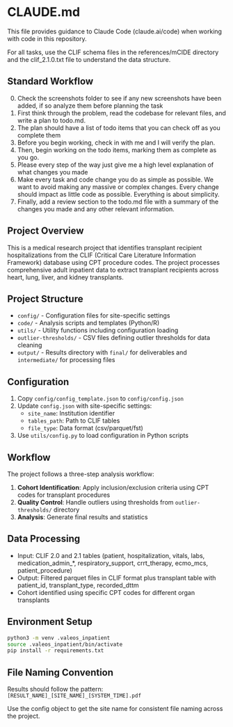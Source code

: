 # CLAUDE.md

This file provides guidance to Claude Code (claude.ai/code) when working with code in this repository.

For all tasks, use the CLIF schema files in the references/mCIDE directory and the clif_2.1.0.txt file to understand the data structure.

## Standard Workflow
0. Check the screenshots folder to see if any new screenshots have been added, if so analyze them before planning the task
1. First think through the problem, read the codebase for relevant files, and write a plan to todo.md.
2. The plan should have a list of todo items that you can check off as you complete them
3. Before you begin working, check in with me and I will verify the plan.
4. Then, begin working on the todo items, marking them as complete as you go.
5. Please every step of the way just give me a high level explanation of what changes you made
6. Make every task and code change you do as simple as possible. We want to avoid making any massive or complex changes. Every change should impact as little code as possible. Everything is about simplicity.
7. Finally, add a review section to the todo.md file with a summary of the changes you made and any other relevant information.



## Project Overview

This is a medical research project that identifies transplant recipient hospitalizations from the CLIF (Critical Care Literature Information Framework) database using CPT procedure codes. The project processes comprehensive adult inpatient data to extract transplant recipients across heart, lung, liver, and kidney transplants.

## Project Structure

- `config/` - Configuration files for site-specific settings
- `code/` - Analysis scripts and templates (Python/R)
- `utils/` - Utility functions including configuration loading
- `outlier-thresholds/` - CSV files defining outlier thresholds for data cleaning
- `output/` - Results directory with `final/` for deliverables and `intermediate/` for processing files

## Configuration

1. Copy `config/config_template.json` to `config/config.json`
2. Update `config.json` with site-specific settings:
   - `site_name`: Institution identifier
   - `tables_path`: Path to CLIF tables
   - `file_type`: Data format (csv/parquet/fst)
3. Use `utils/config.py` to load configuration in Python scripts

## Workflow

The project follows a three-step analysis workflow:

1. **Cohort Identification**: Apply inclusion/exclusion criteria using CPT codes for transplant procedures
2. **Quality Control**: Handle outliers using thresholds from `outlier-thresholds/` directory
3. **Analysis**: Generate final results and statistics

## Data Processing

- Input: CLIF 2.0 and 2.1 tables (patient, hospitalization, vitals, labs, medication_admin_*, respiratory_support, crrt_therapy, ecmo_mcs, patient_procedure)
- Output: Filtered parquet files in CLIF format plus transplant table with patient_id, transplant_type, recorded_dttm
- Cohort identified using specific CPT codes for different organ transplants

## Environment Setup

```bash
python3 -m venv .valeos_inpatient
source .valeos_inpatient/bin/activate
pip install -r requirements.txt
```

## File Naming Convention

Results should follow the pattern: `[RESULT_NAME]_[SITE_NAME]_[SYSTEM_TIME].pdf`

Use the config object to get the site name for consistent file naming across the project.